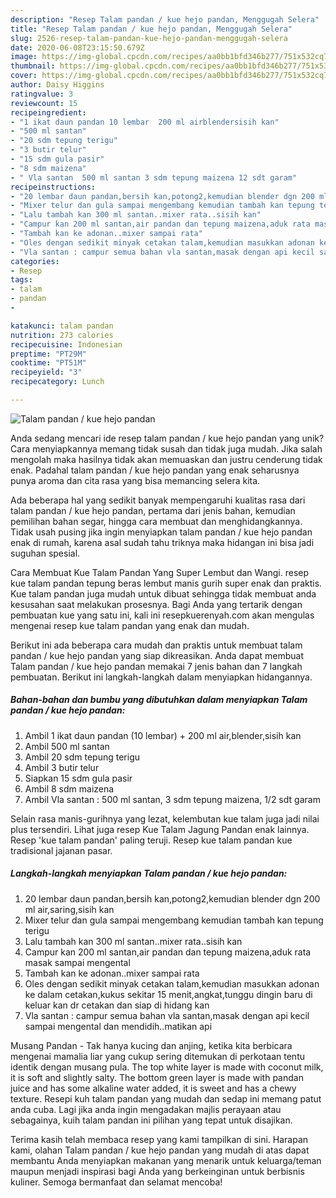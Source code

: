 ```yaml
---
description: "Resep Talam pandan / kue hejo pandan, Menggugah Selera"
title: "Resep Talam pandan / kue hejo pandan, Menggugah Selera"
slug: 2526-resep-talam-pandan-kue-hejo-pandan-menggugah-selera
date: 2020-06-08T23:15:50.679Z
image: https://img-global.cpcdn.com/recipes/aa0bb1bfd346b277/751x532cq70/talam-pandan-kue-hejo-pandan-foto-resep-utama.jpg
thumbnail: https://img-global.cpcdn.com/recipes/aa0bb1bfd346b277/751x532cq70/talam-pandan-kue-hejo-pandan-foto-resep-utama.jpg
cover: https://img-global.cpcdn.com/recipes/aa0bb1bfd346b277/751x532cq70/talam-pandan-kue-hejo-pandan-foto-resep-utama.jpg
author: Daisy Higgins
ratingvalue: 3
reviewcount: 15
recipeingredient:
- "1 ikat daun pandan 10 lembar  200 ml airblendersisih kan"
- "500 ml santan"
- "20 sdm tepung terigu"
- "3 butir telur"
- "15 sdm gula pasir"
- "8 sdm maizena"
- " Vla santan  500 ml santan 3 sdm tepung maizena 12 sdt garam"
recipeinstructions:
- "20 lembar daun pandan,bersih kan,potong2,kemudian blender dgn 200 ml air,saring,sisih kan"
- "Mixer telur dan gula sampai mengembang kemudian tambah kan tepung terigu"
- "Lalu tambah kan 300 ml santan..mixer rata..sisih kan"
- "Campur kan 200 ml santan,air pandan dan tepung maizena,aduk rata masak sampai mengental"
- "Tambah kan ke adonan..mixer sampai rata"
- "Oles dengan sedikit minyak cetakan talam,kemudian masukkan adonan ke dalam cetakan,kukus sekitar 15 menit,angkat,tunggu dingin baru di keluar kan dr cetakan dan siap di hidang kan"
- "Vla santan : campur semua bahan vla santan,masak dengan api kecil sampai mengental dan mendidih..matikan api"
categories:
- Resep
tags:
- talam
- pandan
- 

katakunci: talam pandan  
nutrition: 273 calories
recipecuisine: Indonesian
preptime: "PT29M"
cooktime: "PT51M"
recipeyield: "3"
recipecategory: Lunch

---
```



![Talam pandan / kue hejo pandan](https://img-global.cpcdn.com/recipes/aa0bb1bfd346b277/751x532cq70/talam-pandan-kue-hejo-pandan-foto-resep-utama.jpg)

Anda sedang mencari ide resep talam pandan / kue hejo pandan yang unik? Cara menyiapkannya memang tidak susah dan tidak juga mudah. Jika salah mengolah maka hasilnya tidak akan memuaskan dan justru cenderung tidak enak. Padahal talam pandan / kue hejo pandan yang enak seharusnya punya aroma dan cita rasa yang bisa memancing selera kita.

Ada beberapa hal yang sedikit banyak mempengaruhi kualitas rasa dari talam pandan / kue hejo pandan, pertama dari jenis bahan, kemudian pemilihan bahan segar, hingga cara membuat dan menghidangkannya. Tidak usah pusing jika ingin menyiapkan talam pandan / kue hejo pandan enak di rumah, karena asal sudah tahu triknya maka hidangan ini bisa jadi suguhan spesial.

Cara Membuat Kue Talam Pandan Yang Super Lembut dan Wangi. resep kue talam pandan tepung beras lembut manis gurih super enak dan praktis. Kue talam pandan juga mudah untuk dibuat sehingga tidak membuat anda kesusahan saat melakukan prosesnya. Bagi Anda yang tertarik dengan pembuatan kue yang satu ini, kali ini resepkuerenyah.com akan mengulas mengenai resep kue talam pandan yang enak dan mudah.


Berikut ini ada beberapa cara mudah dan praktis untuk membuat talam pandan / kue hejo pandan yang siap dikreasikan. Anda dapat membuat Talam pandan / kue hejo pandan memakai 7 jenis bahan dan 7 langkah pembuatan. Berikut ini langkah-langkah dalam menyiapkan hidangannya.

<!--inarticleads1-->

##### Bahan-bahan dan bumbu yang dibutuhkan dalam menyiapkan Talam pandan / kue hejo pandan:

1. Ambil 1 ikat daun pandan (10 lembar) + 200 ml air,blender,sisih kan
1. Ambil 500 ml santan
1. Ambil 20 sdm tepung terigu
1. Ambil 3 butir telur
1. Siapkan 15 sdm gula pasir
1. Ambil 8 sdm maizena
1. Ambil  Vla santan : 500 ml santan, 3 sdm tepung maizena, 1/2 sdt garam


Selain rasa manis-gurihnya yang lezat, kelembutan kue talam juga jadi nilai plus tersendiri. Lihat juga resep Kue Talam Jagung Pandan enak lainnya. Resep &#39;kue talam pandan&#39; paling teruji. Resep kue talam pandan kue tradisional jajanan pasar. 

<!--inarticleads2-->

##### Langkah-langkah menyiapkan Talam pandan / kue hejo pandan:

1. 20 lembar daun pandan,bersih kan,potong2,kemudian blender dgn 200 ml air,saring,sisih kan
1. Mixer telur dan gula sampai mengembang kemudian tambah kan tepung terigu
1. Lalu tambah kan 300 ml santan..mixer rata..sisih kan
1. Campur kan 200 ml santan,air pandan dan tepung maizena,aduk rata masak sampai mengental
1. Tambah kan ke adonan..mixer sampai rata
1. Oles dengan sedikit minyak cetakan talam,kemudian masukkan adonan ke dalam cetakan,kukus sekitar 15 menit,angkat,tunggu dingin baru di keluar kan dr cetakan dan siap di hidang kan
1. Vla santan : campur semua bahan vla santan,masak dengan api kecil sampai mengental dan mendidih..matikan api


Musang Pandan - Tak hanya kucing dan anjing, ketika kita berbicara mengenai mamalia liar yang cukup sering ditemukan di perkotaan tentu identik dengan musang pula. The top white layer is made with coconut milk, it is soft and slightly salty. The bottom green layer is made with pandan juice and has some alkaline water added, it is sweet and has a chewy texture. Resepi kuh talam pandan yang mudah dan sedap ini memang patut anda cuba. Lagi jika anda ingin mengadakan majlis perayaan atau sebagainya, kuih talam pandan ini pilihan yang tepat untuk disajikan. 

Terima kasih telah membaca resep yang kami tampilkan di sini. Harapan kami, olahan Talam pandan / kue hejo pandan yang mudah di atas dapat membantu Anda menyiapkan makanan yang menarik untuk keluarga/teman maupun menjadi inspirasi bagi Anda yang berkeinginan untuk berbisnis kuliner. Semoga bermanfaat dan selamat mencoba!
